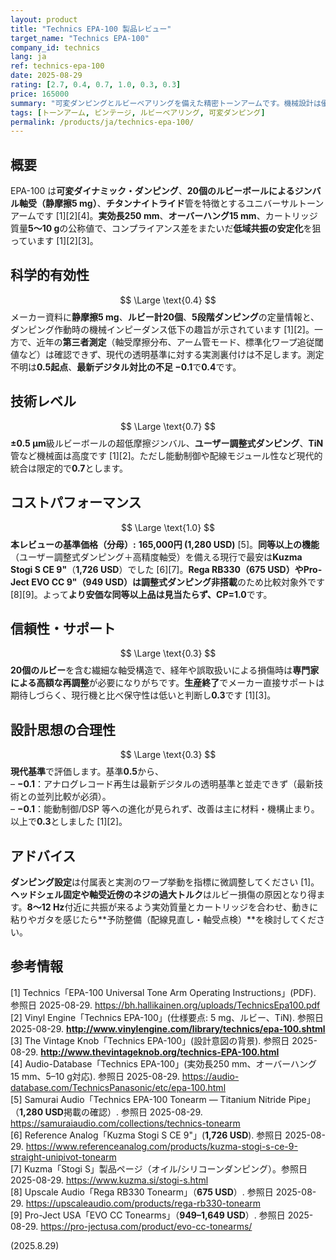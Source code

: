 ```yaml
---
layout: product
title: "Technics EPA-100 製品レビュー"
target_name: "Technics EPA-100"
company_id: technics
lang: ja
ref: technics-epa-100
date: 2025-08-29
rating: [2.7, 0.4, 0.7, 1.0, 0.3, 0.3]
price: 165000
summary: "可変ダンピングとルビーベアリングを備えた精密トーンアームです。機械設計は優秀ですが、近年の第三者計測の乏しさと生産終了によるサポート難が残ります。"
tags: [トーンアーム, ビンテージ, ルビーベアリング, 可変ダンピング]
permalink: /products/ja/technics-epa-100/
---
```


## 概要
EPA-100 は**可変ダイナミック・ダンピング**、**20個のルビーボールによるジンバル軸受（静摩擦5 mg）**、**チタンナイトライド**管を特徴とするユニバーサルトーンアームです [1][2][4]。**実効長250 mm**、**オーバーハング15 mm**、カートリッジ質量**5〜10 g**の公称値で、コンプライアンス差をまたいだ**低域共振の安定化**を狙っています [1][2][3]。

## 科学的有効性
$$ \Large \text{0.4} $$
メーカー資料に**静摩擦5 mg**、**ルビー計20個**、**5段階ダンピング**の定量情報と、ダンピング作動時の機械インピーダンス低下の趣旨が示されています [1][2]。一方で、近年の**第三者測定**（軸受摩擦分布、アーム管モード、標準化ワープ追従閾値など）は確認できず、現代の透明基準に対する実測裏付けは不足します。測定不明は**0.5起点**、**最新デジタル対比の不足 −0.1**で**0.4**です。

## 技術レベル
$$ \Large \text{0.7} $$
**±0.5 µm**級ルビーボールの超低摩擦ジンバル、**ユーザー調整式ダンピング**、**TiN**管など機械面は高度です [1][2]。ただし能動制御や配線モジュール性など現代的統合は限定的で**0.7**とします。

## コストパフォーマンス
$$ \Large \text{1.0} $$
**本レビューの基準価格（分母）:** **165,000円 (1,280 USD)** [5]。**同等以上の機能**（ユーザー調整式ダンピング＋高精度軸受）を備える現行で最安は**Kuzma Stogi S CE 9"**（**1,726 USD**）でした [6][7]。**Rega RB330（675 USD）**や**Pro-Ject EVO CC 9"（949 USD）**は**調整式ダンピング非搭載**のため比較対象外です [8][9]。よって**より安価な同等以上品は見当たらず、CP=1.0**です。

## 信頼性・サポート
$$ \Large \text{0.3} $$
**20個のルビー**を含む繊細な軸受構造で、経年や誤取扱いによる損傷時は**専門家による高額な再調整**が必要になりがちです。**生産終了**でメーカー直接サポートは期待しづらく、現行機と比べ保守性は低いと判断し**0.3**です [1][3]。

## 設計思想の合理性
$$ \Large \text{0.3} $$
**現代基準**で評価します。基準**0.5**から、  
– **−0.1**：アナログレコード再生は最新デジタルの透明基準と並走できず（最新技術との並列比較が必須）。  
– **−0.1**：能動制御/DSP 等への進化が見られず、改善は主に材料・機構止まり。  
以上で**0.3**としました [1][2]。

## アドバイス
**ダンピング設定**は付属表と実測のワープ挙動を指標に微調整してください [1]。**ヘッドシェル固定や軸受近傍のネジの過大トルク**はルビー損傷の原因となり得ます。**8〜12 Hz**付近に共振が来るよう実効質量とカートリッジを合わせ、動きに粘りやガタを感じたら**予防整備（配線見直し・軸受点検）**を検討してください。

## 参考情報
[1] Technics「EPA-100 Universal Tone Arm Operating Instructions」(PDF). 参照日 2025-08-29. https://bh.hallikainen.org/uploads/TechnicsEpa100.pdf  
[2] Vinyl Engine「Technics EPA-100」(仕様要点: 5 mg、ルビー、TiN). 参照日 2025-08-29. **http://www.vinylengine.com/library/technics/epa-100.shtml**  
[3] The Vintage Knob「Technics EPA-100」(設計意図の背景). 参照日 2025-08-29. **http://www.thevintageknob.org/technics-EPA-100.html**  
[4] Audio-Database「Technics EPA-100」(実効長250 mm、オーバーハング15 mm、5–10 g対応). 参照日 2025-08-29. https://audio-database.com/TechnicsPanasonic/etc/epa-100.html  
[5] Samurai Audio「Technics EPA-100 Tonearm — Titanium Nitride Pipe」（**1,280 USD**掲載の確認）. 参照日 2025-08-29. https://samuraiaudio.com/collections/technics-tonearm  
[6] Reference Analog「Kuzma Stogi S CE 9"」(**1,726 USD**). 参照日 2025-08-29. https://www.referenceanalog.com/products/kuzma-stogi-s-ce-9-straight-unipivot-tonearm  
[7] Kuzma「Stogi S」製品ページ（オイル/シリコーンダンピング）。参照日 2025-08-29. https://www.kuzma.si/stogi-s.html  
[8] Upscale Audio「Rega RB330 Tonearm」（**675 USD**）. 参照日 2025-08-29. https://upscaleaudio.com/products/rega-rb330-tonearm  
[9] Pro-Ject USA「EVO CC Tonearms」（**949–1,649 USD**）. 参照日 2025-08-29. https://pro-jectusa.com/product/evo-cc-tonearms/

(2025.8.29)

